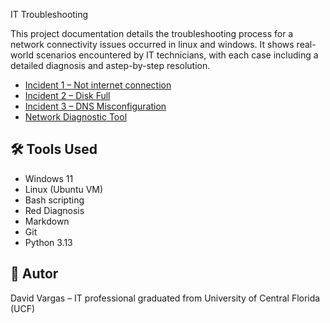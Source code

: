 


 IT Troubleshooting 

This project documentation details the troubleshooting process for a network connectivity issues occurred in linux and windows.
It shows real-world scenarios encountered by IT technicians, with each case including a detailed diagnosis and astep-by-step resolution.

- [Incident 1 – Not internet connection](incidents/incident-1_no-network.md)
- [Incident 2 – Disk Full](incidents/incident-2_disk-full.md)
- [Incident 3 – DNS Misconfiguration](incidents/incident-3_dns-misconfiguration.md)
- [Network Diagnostic Tool](incidents/Network-Diagnostic-Tool.md)

## 🛠 Tools Used
- Windows 11
- Linux (Ubuntu VM)
- Bash scripting
- Red Diagnosis
- Markdown
- Git
- Python 3.13

## 🚀 Autor

David Vargas – IT professional graduated from University of Central Florida (UCF)
